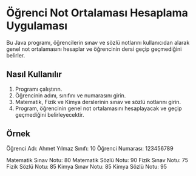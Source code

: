 # Öğrenci Not Ortalaması Hesaplama Uygulaması

Bu Java programı, öğrencilerin sınav ve sözlü notlarını kullanıcıdan alarak genel not ortalamasını hesaplar ve öğrencinin dersi geçip geçmediğini belirler.

## Nasıl Kullanılır

1. Programı çalıştırın.
2. Öğrencinin adını, sınıfını ve numarasını girin.
3. Matematik, Fizik ve Kimya derslerinin sınav ve sözlü notlarını girin.
4. Program, öğrencinin genel not ortalamasını hesaplayacak ve geçip geçmediğini belirleyecektir.

## Örnek

Öğrenci Adı: Ahmet Yılmaz
Sınıfı: 10
Öğrenci Numarası: 123456789

Matematik Sınav Notu: 80
Matematik Sözlü Notu: 90
Fizik Sınav Notu: 75
Fizik Sözlü Notu: 85
Kimya Sınav Notu: 85
Kimya Sözlü Notu: 95

